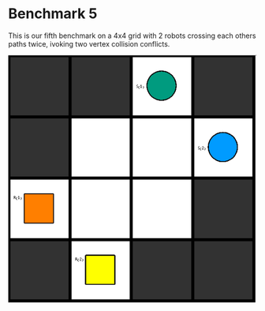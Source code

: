 # Benchmark 5

This is our fifth benchmark on a 4x4 grid with 2 robots crossing each others paths twice, ivoking two vertex collision conflicts.

![Benchmark5](instance/x4_y4_n8_r2_s2_ps0_pr2_u2_o2_N005.png "Benchmark5")

